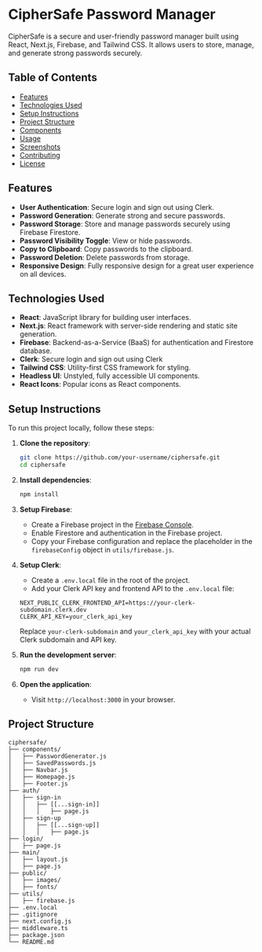 # CipherSafe Password Manager

CipherSafe is a secure and user-friendly password manager built using React, Next.js, Firebase, and Tailwind CSS. It allows users to store, manage, and generate strong passwords securely.

## Table of Contents
- [Features](#features)
- [Technologies Used](#technologies-used)
- [Setup Instructions](#setup-instructions)
- [Project Structure](#project-structure)
- [Components](#components)
- [Usage](#usage)
- [Screenshots](#screenshots)
- [Contributing](#contributing)
- [License](#license)

## Features
- **User Authentication**: Secure login and sign out using Clerk.
- **Password Generation**: Generate strong and secure passwords.
- **Password Storage**: Store and manage passwords securely using Firebase Firestore.
- **Password Visibility Toggle**: View or hide passwords.
- **Copy to Clipboard**: Copy passwords to the clipboard.
- **Password Deletion**: Delete passwords from storage.
- **Responsive Design**: Fully responsive design for a great user experience on all devices.

## Technologies Used
- **React**: JavaScript library for building user interfaces.
- **Next.js**: React framework with server-side rendering and static site generation.
- **Firebase**: Backend-as-a-Service (BaaS) for authentication and Firestore database.
- **Clerk**: Secure login and sign out using Clerk
- **Tailwind CSS**: Utility-first CSS framework for styling.
- **Headless UI**: Unstyled, fully accessible UI components.
- **React Icons**: Popular icons as React components.

## Setup Instructions
To run this project locally, follow these steps:

1. **Clone the repository**:
    ```sh
    git clone https://github.com/your-username/ciphersafe.git
    cd ciphersafe
    ```

2. **Install dependencies**:
    ```sh
    npm install
    ```

3. **Setup Firebase**:
    - Create a Firebase project in the [Firebase Console](https://console.firebase.google.com/).
    - Enable Firestore and authentication in the Firebase project.
    - Copy your Firebase configuration and replace the placeholder in the `firebaseConfig` object in `utils/firebase.js`.

4. **Setup Clerk**:
    - Create a `.env.local` file in the root of the project.
    - Add your Clerk API key and frontend API to the `.env.local` file:

    ```env
    NEXT_PUBLIC_CLERK_FRONTEND_API=https://your-clerk-subdomain.clerk.dev
    CLERK_API_KEY=your_clerk_api_key
    ```
    Replace `your-clerk-subdomain` and `your_clerk_api_key` with your actual Clerk subdomain and API key.

5. **Run the development server**:
    ```sh
    npm run dev
    ```

6. **Open the application**:
    - Visit `http://localhost:3000` in your browser.

## Project Structure
```plaintext
ciphersafe/
├── components/
│   ├── PasswordGenerator.js
│   ├── SavedPasswords.js
│   ├── Navbar.js
│   ├── Homepage.js
│   ├── Footer.js
├── auth/
│   ├── sign-in
│   │   ├── [[...sign-in]]
│   │   │   ├── page.js
│   ├── sign-up
│   │   ├── [[...sign-up]]
│   │   │   ├── page.js
├── login/
│   ├── page.js
├── main/
│   ├── layout.js
│   ├── page.js
├── public/
│   ├── images/
│   ├── fonts/
├── utils/
│   ├── firebase.js
├── .env.local
├── .gitignore
├── next.config.js
├── middleware.ts
├── package.json
└── README.md

